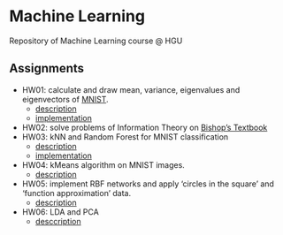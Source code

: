 # Machine Learning
Repository of Machine Learning course @ HGU

## Assignments 
- HW01: calculate and draw mean, variance, eigenvalues and eigenvectors of [MNIST](http://deeplearning.net/data/mnist/mnist.pkl.gz).
  - [description](HW01/README.md) 
  - [implementation](HW01/hw01.py)
- HW02: solve problems of Information Theory on [Bishop’s Textbook](https://www.microsoft.com/en-us/research/uploads/prod/2006/01/Bishop-Pattern-Recognition-and-Machine-Learning-2006.pdf)
- HW03: kNN and Random Forest for MNIST classification
  - [description](HW03/README.md)
  - [implementation](HW03/hw3.py)
- HW04: kMeans algorithm on MNIST images.
  - [description]()
- HW05: implement RBF networks and apply ‘circles in the square’ and ‘function approximation’ data.
  - [description]()
- HW06: LDA and PCA
  - [desccription]()
